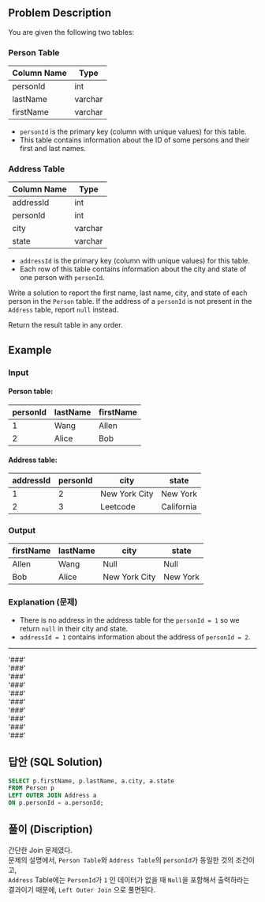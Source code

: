 ## Problem Description

You are given the following two tables:

### Person Table

| Column Name | Type    |
|-------------|---------|
| personId    | int     |
| lastName    | varchar |
| firstName   | varchar |

- `personId` is the primary key (column with unique values) for this table.
- This table contains information about the ID of some persons and their first and last names.

### Address Table

| Column Name | Type    |
|-------------|---------|
| addressId   | int     |
| personId    | int     |
| city        | varchar |
| state       | varchar |

- `addressId` is the primary key (column with unique values) for this table.
- Each row of this table contains information about the city and state of one person with `personId`.

Write a solution to report the first name, last name, city, and state of each person in the `Person` table. If the address of a `personId` is not present in the `Address` table, report `null` instead.

Return the result table in any order.

## Example

### Input

#### Person table:

| personId | lastName | firstName |
|----------|----------|-----------|
| 1        | Wang     | Allen     |
| 2        | Alice    | Bob       |

#### Address table:

| addressId | personId | city          | state      |
|-----------|----------|---------------|------------|
| 1         | 2        | New York City | New York   |
| 2         | 3        | Leetcode      | California |

### Output

| firstName | lastName | city          | state    |
|-----------|----------|---------------|----------|
| Allen     | Wang     | Null          | Null     |
| Bob       | Alice    | New York City | New York |

### Explanation (문제)

- There is no address in the address table for the `personId = 1` so we return `null` in their city and state.
- `addressId = 1` contains information about the address of `personId = 2`.

---
'###'  
'###'  
'###'  
'###'  
'###'  
'###'  
'###'  
'###'  
'###'  
'###'  

## 답안 (SQL Solution)

```sql
SELECT p.firstName, p.lastName, a.city, a.state
FROM Person p
LEFT OUTER JOIN Address a
ON p.personId = a.personId;
```
## 풀이 (Discription)

간단한 Join 문제였다.  
문제의 설명에서, `Person Table`와 `Address Table`의 `personId`가 동일한 것의 조건이고,  
`Address` Table에는 `PersonId`가 `1` 인 데이터가 없을 때 `Null`을 포함해서 출력하라는 결과이기 때문에, `Left Outer Join` 으로 풀면된다. 